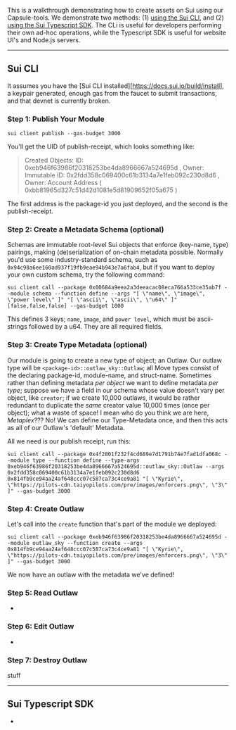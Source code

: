 This is a walkthrough demonstrating how to create assets on Sui using our Capsule-tools. We demonstrate two methods: (1) [using the Sui CLI](#sui-cli), and (2) [using the Sui Typescript SDK](#sui-typescript-sdk). The CLi is useful for developers performing their own ad-hoc operations, while the Typescript SDK is useful for website UI's and Node.js servers.

---

## Sui CLI

It assumes you have the [Sui CLI installed][https://docs.sui.io/build/install], a keypair generated, enough gas from the faucet to submit transactions, and that devnet is currently broken.

### Step 1: Publish Your Module

`sui client publish --gas-budget 3000`

You'll get the UID of publish-receipt, which looks something like:

> Created Objects:
> ID: 0xeb946f63986f20318253be4da8966667a524695d , Owner: Immutable
> ID: 0x2fdd358c069400c61b3134a7e1feb092c230d8d6 , Owner: Account Address ( 0xbb81965d327c51d42d1081e5d81909652f05a675 )

The first address is the package-id you just deployed, and the second is the publish-receipt.

### Step 2: Create a Metadata Schema (optional)

Schemas are immutable root-level Sui objects that enforce (key-name, type) pairings, making (de)serialization of on-chain metadata possible. Normally you'd use some industry-standard schema, such as `0x94c98a6ee160ad937f19fb9eae94b943e7a6fab4`, but if you want to deploy your own custom schema, try the following command:

`sui client call --package 0x00684a9eea2a3deeacac08eca766a533ce35ab7f --module schema --function define --args "[ \"name\", \"image\", \"power level\" ]" "[ \"ascii\", \"ascii\", \"u64\" ]" [false,false,false] --gas-budget 1000`

This defines 3 keys; `name`, `image`, and `power level`, which must be ascii-strings followed by a u64. They are all required fields.

### Step 3: Create Type Metadata (optional)

Our module is going to create a new type of object; an Outlaw. Our outlaw type will be `<package-id>::outlaw_sky::Outlaw`; all Move types consist of the declaring package-id, module-name, and struct-name. Sometimes rather than defining metadata _per object_ we want to define metadata _per type_; suppose we have a field in our schema whose value doesn't vary per object, like `creator`; if we create 10,000 outlaws, it would be rather redundant to duplicate the _same_ creator value 10,000 times (once per object); what a waste of space! I mean who do you think we are here, _Metaplex_??? No! We can define our Type-Metadata once, and then this acts as all of our Outlaw's 'default' Metadata.

All we need is our publish receipt, run this:

`sui client call --package 0x4f2801f232f4cd689e7d1791b74e7fad1dfa068c --module type --function define --type-args 0xeb946f63986f20318253be4da8966667a524695d::outlaw_sky::Outlaw --args 0x2fdd358c069400c61b3134a7e1feb092c230d8d6 0x814fb9ce94aa24af648ccc07c587ca73c4ce9a81 "[ \"Kyrie\", \"https://pilots-cdn.taiyopilots.com/pre/images/enforcers.png\", \"3\" ]" --gas-budget 3000`

### Step 4: Create Outlaw

Let's call into the `create` function that's part of the module we deployed:

`sui client call --package 0xeb946f63986f20318253be4da8966667a524695d --module outlaw_sky --function create --args 0x814fb9ce94aa24af648ccc07c587ca73c4ce9a81 "[ \"Kyrie\", \"https://pilots-cdn.taiyopilots.com/pre/images/enforcers.png\", \"3\" ]" --gas-budget 3000`

We now have an outlaw with the metadata we've defined!

### Step 5: Read Outlaw

-

### Step 6: Edit Outlaw

-

### Step 7: Destroy Outlaw

stuff

---

## Sui Typescript SDK

-
